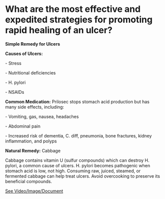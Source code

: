 # What are the most effective and expedited strategies for promoting rapid healing of an ulcer?

**Simple Remedy for Ulcers**

**Causes of Ulcers:**

\- Stress

\- Nutritional deficiencies

\- H. pylori

\- NSAIDs

**Common Medication:** Prilosec stops stomach acid production but has many side effects, including:

\- Vomiting, gas, nausea, headaches

\- Abdominal pain

\- Increased risk of dementia, C. diff, pneumonia, bone fractures, kidney inflammation, and polyps

**Natural Remedy:** Cabbage

Cabbage contains vitamin U (sulfur compounds) which can destroy H. pylori, a common cause of ulcers. H. pylori becomes pathogenic when stomach acid is low, not high. Consuming raw, juiced, steamed, or fermented cabbage can help treat ulcers. Avoid overcooking to preserve its beneficial compounds.

 [See Video/Image/Document](https://hls-player.drberg.com/asset?path=migrated-assets/the-fastest-way-to-heal-an-ulcer)